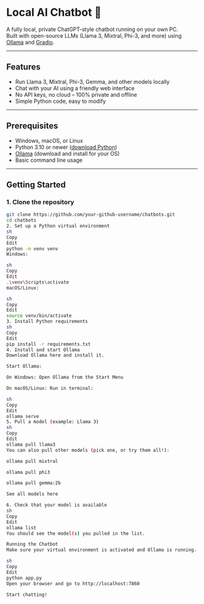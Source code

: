 # Local AI Chatbot 🚀

A fully local, private ChatGPT-style chatbot running on your own PC.  
Built with open-source LLMs (Llama 3, Mixtral, Phi-3, and more) using [Ollama](https://ollama.com/) and [Gradio](https://gradio.app/).

---

## Features

- Run Llama 3, Mixtral, Phi-3, Gemma, and other models locally
- Chat with your AI using a friendly web interface
- No API keys, no cloud – 100% private and offline
- Simple Python code, easy to modify

---

## Prerequisites

- Windows, macOS, or Linux
- Python 3.10 or newer ([download Python](https://www.python.org/downloads/))
- [Ollama](https://ollama.com/download) (download and install for your OS)
- Basic command line usage

---

## Getting Started

### 1. Clone the repository

```sh
git clone https://github.com/your-github-username/chatbots.git
cd chatbots
2. Set up a Python virtual environment
sh
Copy
Edit
python -m venv venv
Windows:

sh
Copy
Edit
.\venv\Scripts\activate
macOS/Linux:

sh
Copy
Edit
source venv/bin/activate
3. Install Python requirements
sh
Copy
Edit
pip install -r requirements.txt
4. Install and start Ollama
Download Ollama here and install it.

Start Ollama:

On Windows: Open Ollama from the Start Menu

On macOS/Linux: Run in terminal:

sh
Copy
Edit
ollama serve
5. Pull a model (example: Llama 3)
sh
Copy
Edit
ollama pull llama3
You can also pull other models (pick one, or try them all!):

ollama pull mixtral

ollama pull phi3

ollama pull gemma:2b

See all models here

6. Check that your model is available
sh
Copy
Edit
ollama list
You should see the model(s) you pulled in the list.

Running the Chatbot
Make sure your virtual environment is activated and Ollama is running.

sh
Copy
Edit
python app.py
Open your browser and go to http://localhost:7860

Start chatting!